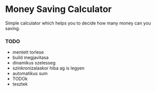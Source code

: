# Money Saving Calculator
Simple calculator which helps you to decide how many money can you saving.

### TODO
- mentett torlese
- build megjavitasa
- dinamikus szelesseg
- szinkronizalaskor hiba ag is legyen
- automatikus sum
- TODOk
- tesztek

